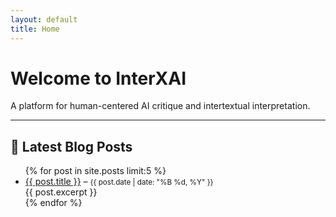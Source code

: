 ```yaml
---
layout: default
title: Home
---
```


# Welcome to InterXAI

A platform for human-centered AI critique and intertextual interpretation.

---

## 📝 Latest Blog Posts

<ul>
  {% for post in site.posts limit:5 %}
    <li>
      <a href="{{ site.baseurl }}{{ post.url }}">{{ post.title }}</a> – 
      <small>{{ post.date | date: "%B %d, %Y" }}</small><br/>
      {{ post.excerpt }}
    </li>
  {% endfor %}
</ul>
